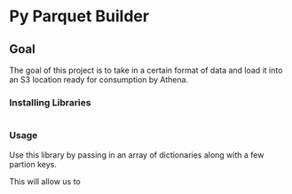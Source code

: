 # Py Parquet Builder

## Goal

The goal of this project is to take in a certain format of data and load it into an S3 location ready for consumption by Athena.

### Installing Libraries

```bash

```

### Usage ###

Use this library by passing in an array of dictionaries along with a few partion keys.

This will allow us to 